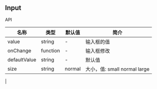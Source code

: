 ## Input

API

| 名称 | 类型 | 默认值 | 简介 |
|-----|------|-------|-----|
| value | string | - | 输入框的值 |
| onChange | function <value> | - | 输入框修改 |
| defaultValue | string | - | 默认值 |
| size | string | normal | 大小，值: small normal large |
| 
